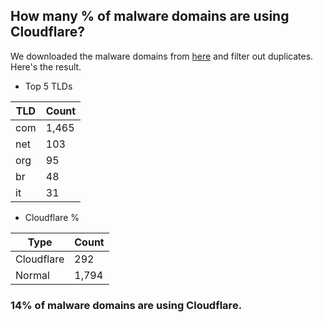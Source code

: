 ## How many % of malware domains are using Cloudflare?


We downloaded the malware domains from [here](https://urlhaus.abuse.ch) and filter out duplicates.
Here's the result.


[//]: # (start replacement)


- Top 5 TLDs

| TLD | Count |
| --- | --- |
| com | 1,465 |
| net | 103 |
| org | 95 |
| br | 48 |
| it | 31 |


- Cloudflare %

| Type | Count |
| --- | --- |
| Cloudflare | 292 |
| Normal | 1,794 |


### 14% of malware domains are using Cloudflare.